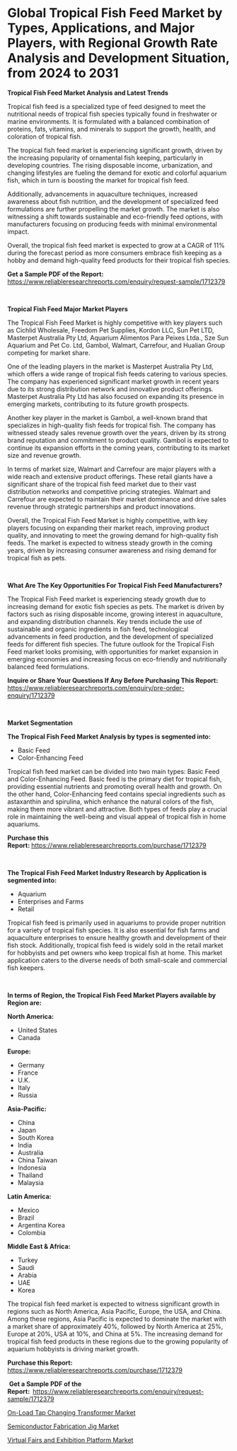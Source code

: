 <p><h1>Global Tropical Fish Feed Market by Types, Applications, and Major Players, with Regional Growth Rate Analysis and Development Situation, from 2024 to 2031</h1></p><p><strong>Tropical Fish Feed Market Analysis and Latest Trends</strong></p>
<p><p>Tropical fish feed is a specialized type of feed designed to meet the nutritional needs of tropical fish species typically found in freshwater or marine environments. It is formulated with a balanced combination of proteins, fats, vitamins, and minerals to support the growth, health, and coloration of tropical fish.</p><p>The tropical fish feed market is experiencing significant growth, driven by the increasing popularity of ornamental fish keeping, particularly in developing countries. The rising disposable income, urbanization, and changing lifestyles are fueling the demand for exotic and colorful aquarium fish, which in turn is boosting the market for tropical fish feed.</p><p>Additionally, advancements in aquaculture techniques, increased awareness about fish nutrition, and the development of specialized feed formulations are further propelling the market growth. The market is also witnessing a shift towards sustainable and eco-friendly feed options, with manufacturers focusing on producing feeds with minimal environmental impact.</p><p>Overall, the tropical fish feed market is expected to grow at a CAGR of 11% during the forecast period as more consumers embrace fish keeping as a hobby and demand high-quality feed products for their tropical fish species.</p></p>
<p><strong>Get a Sample PDF of the Report:&nbsp;</strong> <a href="https://www.reliableresearchreports.com/enquiry/request-sample/1712379">https://www.reliableresearchreports.com/enquiry/request-sample/1712379</a></p>
<p>&nbsp;</p>
<p><strong>Tropical Fish Feed Major Market Players</strong></p>
<p><p>The Tropical Fish Feed Market is highly competitive with key players such as Cichlid Wholesale, Freedom Pet Supplies, Kordon LLC, Sun Pet LTD, Masterpet Australia Pty Ltd, Aquarium Alimentos Para Peixes Ltda., Sze Sun Aquarium and Pet Co. Ltd, Gambol, Walmart, Carrefour, and Hualian Group competing for market share.</p><p>One of the leading players in the market is Masterpet Australia Pty Ltd, which offers a wide range of tropical fish feeds catering to various species. The company has experienced significant market growth in recent years due to its strong distribution network and innovative product offerings. Masterpet Australia Pty Ltd has also focused on expanding its presence in emerging markets, contributing to its future growth prospects.</p><p>Another key player in the market is Gambol, a well-known brand that specializes in high-quality fish feeds for tropical fish. The company has witnessed steady sales revenue growth over the years, driven by its strong brand reputation and commitment to product quality. Gambol is expected to continue its expansion efforts in the coming years, contributing to its market size and revenue growth.</p><p>In terms of market size, Walmart and Carrefour are major players with a wide reach and extensive product offerings. These retail giants have a significant share of the tropical fish feed market due to their vast distribution networks and competitive pricing strategies. Walmart and Carrefour are expected to maintain their market dominance and drive sales revenue through strategic partnerships and product innovations.</p><p>Overall, the Tropical Fish Feed Market is highly competitive, with key players focusing on expanding their market reach, improving product quality, and innovating to meet the growing demand for high-quality fish feeds. The market is expected to witness steady growth in the coming years, driven by increasing consumer awareness and rising demand for tropical fish as pets.</p></p>
<p>&nbsp;</p>
<p><strong>What Are The Key Opportunities For Tropical Fish Feed Manufacturers?</strong></p>
<p><p>The Tropical Fish Feed market is experiencing steady growth due to increasing demand for exotic fish species as pets. The market is driven by factors such as rising disposable income, growing interest in aquaculture, and expanding distribution channels. Key trends include the use of sustainable and organic ingredients in fish feed, technological advancements in feed production, and the development of specialized feeds for different fish species. The future outlook for the Tropical Fish Feed market looks promising, with opportunities for market expansion in emerging economies and increasing focus on eco-friendly and nutritionally balanced feed formulations.</p></p>
<p><strong>Inquire or Share Your Questions If Any Before Purchasing This Report:</strong> <a href="https://www.reliableresearchreports.com/enquiry/pre-order-enquiry/1712379">https://www.reliableresearchreports.com/enquiry/pre-order-enquiry/1712379</a></p>
<p>&nbsp;</p>
<p><strong>Market Segmentation</strong></p>
<p><strong>The Tropical Fish Feed Market Analysis by types is segmented into:</strong></p>
<p><ul><li>Basic Feed</li><li>Color-Enhancing Feed</li></ul></p>
<p><p>Tropical fish feed market can be divided into two main types: Basic Feed and Color-Enhancing Feed. Basic feed is the primary diet for tropical fish, providing essential nutrients and promoting overall health and growth. On the other hand, Color-Enhancing feed contains special ingredients such as astaxanthin and spirulina, which enhance the natural colors of the fish, making them more vibrant and attractive. Both types of feeds play a crucial role in maintaining the well-being and visual appeal of tropical fish in home aquariums.</p></p>
<p><strong>Purchase this Report:&nbsp;</strong><a href="https://www.reliableresearchreports.com/purchase/1712379">https://www.reliableresearchreports.com/purchase/1712379</a></p>
<p>&nbsp;</p>
<p><strong>The Tropical Fish Feed Market Industry Research by Application is segmented into:</strong></p>
<p><ul><li>Aquarium</li><li>Enterprises and Farms</li><li>Retail</li></ul></p>
<p><p>Tropical fish feed is primarily used in aquariums to provide proper nutrition for a variety of tropical fish species. It is also essential for fish farms and aquaculture enterprises to ensure healthy growth and development of their fish stock. Additionally, tropical fish feed is widely sold in the retail market for hobbyists and pet owners who keep tropical fish at home. This market application caters to the diverse needs of both small-scale and commercial fish keepers.</p></p>
<p>&nbsp;</p>
<p><strong>In terms of Region, the Tropical Fish Feed Market Players available by Region are:</strong></p>
<p>
    <p> <strong> North America: </strong>
        <ul>
            <li>United States</li>
            <li>Canada</li>
        </ul>
        </p> 
    <p> <strong> Europe: </strong>
        <ul>
            <li>Germany</li>
            <li>France</li>
            <li>U.K.</li>
            <li>Italy</li>
            <li>Russia</li>
        </ul>
        </p> 
    <p> <strong> Asia-Pacific: </strong>
        <ul>
            <li>China</li>
            <li>Japan</li>
            <li>South Korea</li>
            <li>India</li>
            <li>Australia</li>
            <li>China Taiwan</li>
            <li>Indonesia</li>
            <li>Thailand</li>
            <li>Malaysia</li>
        </ul>
        </p> 
    <p> <strong> Latin America: </strong>
        <ul>
            <li>Mexico</li>
            <li>Brazil</li>
            <li>Argentina Korea</li>
            <li>Colombia</li>
        </ul>
        </p> 
    <p> <strong> Middle East & Africa: </strong>
        <ul>
            <li>Turkey</li>
            <li>Saudi</li>
            <li>Arabia</li>
            <li>UAE</li>
            <li>Korea</li>
        </ul>
    </p>
    </p>
<p><p>The tropical fish feed market is expected to witness significant growth in regions such as North America, Asia Pacific, Europe, the USA, and China. Among these regions, Asia Pacific is expected to dominate the market with a market share of approximately 40%, followed by North America at 25%, Europe at 20%, USA at 10%, and China at 5%. The increasing demand for tropical fish feed products in these regions due to the growing popularity of aquarium hobbyists is driving market growth.</p></p>
<p><strong>Purchase this Report: </strong><a href="https://www.reliableresearchreports.com/purchase/1712379">https://www.reliableresearchreports.com/purchase/1712379</a></p>
<p>&nbsp;<strong>Get a Sample PDF of the Report:&nbsp;&nbsp;</strong><a href="https://www.reliableresearchreports.com/enquiry/request-sample/1712379">https://www.reliableresearchreports.com/enquiry/request-sample/1712379</a></p>
<p><strong></strong></p>
<p><p><a href="https://view.publitas.com/reportprime-1/on-load-tap-changing-transformer-market-offers-provide-insightful-data-for-the-time-period-from-2023-to-2030-and-also-provide-analysis-based-on-application-type-and-region/">On-Load Tap Changing Transformer Market</a></p><p><a href="https://view.publitas.com/reportprime-1/semiconductor-fabrication-jig-market-research-report-reveals-the-latest-trends-and-opportunities-of-this-market-for-period-from-2023-2030/">Semiconductor Fabrication Jig Market</a></p><p><a href="https://view.publitas.com/reportprime-1/virtual-fairs-and-exhibition-platform-market-size-furnishes-valuable-information-encompassing-market-share-market-trends-and-projections-spanning-from-2023-to-2030/">Virtual Fairs and Exhibition Platform Market</a></p></p>